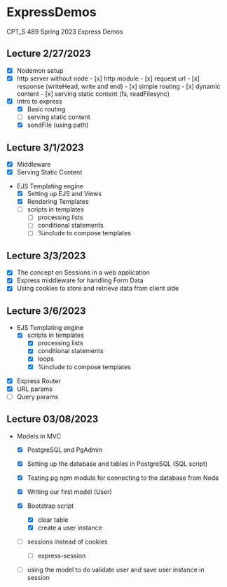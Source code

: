 # ExpressDemos
CPT_S 489 Spring 2023 Express Demos

## Lecture 2/27/2023
- [x] Nodemon setup
- [x] http server without node
        - [x] http module
        - [x] request url
        - [x] response (writeHead, write and end)
        - [x] simple routing
        - [x] dynamic content
        - [x] serving static content (fs, readFilesync)
- [x] Intro to express
    - [x] Basic routing
    - [ ] serving static content
    - [x] sendFile (using path)

## Lecture 3/1/2023
- [x] Middleware
- [x] Serving Static Content
- EJS Templating engine
    - [x] Setting up EJS and Views
    - [x] Rendering Templates
    - [ ] scripts in templates
        - [ ] processing lists
        - [ ] conditional statements
        - [ ] %include to compose templates

## Lecture 3/3/2023
- [x] The concept on Sessions in a web application
- [x] Express middleware for handling Form Data
- [x] Using cookies to store and retrieve data from client side

## Lecture 3/6/2023

- EJS Templating engine
    - [x] scripts in templates
        - [x] processing lists
        - [x] conditional statements
        - [x] loops
        - [x] %include to compose templates
- [x] Express Router
- [x] URL params
- [ ] Query params 

## Lecture 03/08/2023

- Models in MVC
    - [x] PostgreSQL and PgAdmin
    - [x] Setting up the database and tables in PostgreSQL (SQL script)
    - [x] Testing pg npm module for connecting to the database from Node
    - [x] Writing our first model (User)
    - [x] Bootstrap script
        - [x] clear table
        - [x] create a user instance
    - [ ] sessions instead of cookies
        - [ ] express-session
    - [ ] using the model to do validate user and save user instance in session    

